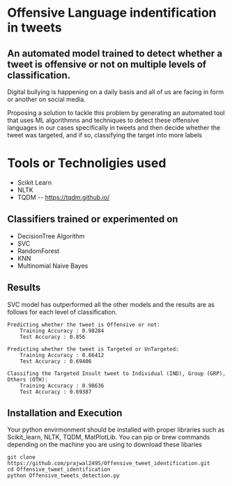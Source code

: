 # Offensive Language indentification in tweets
## An automated model trained to detect whether a tweet is offensive or not on multiple levels of classification.

Digital bullying is happening on a daily basis and all of us are facing in form or another on social media. 

Proposing a solution to tackle this problem by generating an automated tool that uses ML algorithmns and techniques to detect these offensive languages in our cases specifically in tweets and then decide whether the tweet was targeted, and if so, classifying the target into more labels 

# Tools or Technoligies used 
- Scikit Learn
- NLTK
- TQDM -- https://tqdm.github.io/

## Classifiers trained or experimented on 

- DecisionTree Algorithm
- SVC
- RandomForest
- KNN
- Multinomial Naive Bayes

## Results
SVC model has outperformed all the other models and the results are as follows for each level of classification.

	Predicting whether the tweet is Offensive or not:
		Training Accuracy : 0.98284
		Test Accuracy : 0.856

	Predicting whether the tweet is Targeted or UnTargeted:
		Training Accuracy : 0.66412
		Test Accuracy : 0.69406

	Classifing the Targeted Insult tweet to Individual (IND), Group (GRP), Others (OTH):
		Training Accuracy : 0.98636
		Test Accuracy : 0.69387


## Installation and Execution

Your python envirmonment should be installed with proper libraries such as Scikit_learn, NLTK, TQDM, MatPlotLib. You can pip or brew commands depending on the machine you are using to download these libaries

	git clone https://github.com/prajwal2495/Offensive_tweet_identification.git
	cd Offensive_tweet_identification
	python Offensive_tweets_detection.py





